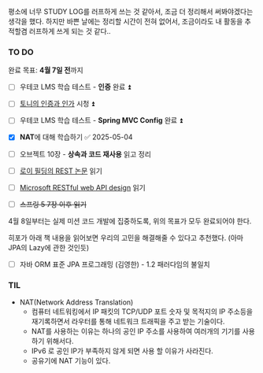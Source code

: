 평소에 너무 STUDY LOG를 러프하게 쓰는 것 같아서, 조금 더 정리해서 써봐야겠다는 생각을 했다.
하지만 바쁜 날에는 정리할 시간이 전혀 없어서, 조금이라도 내 활동을 추적할겸 러프하게 쓰게 되는 것 같다..

### TO DO
완료 목표: **4월 7일 전**까지
- [ ] 우테코 LMS 학습 테스트 - **인증** 완료 ⏫ 
- [ ] [토니의 인증과 인가](https://www.youtube.com/watch?v=y0xMXlOAfss&embeds_referring_euri=https%3A%2F%2Ftechcourse.woowahan.com%2F&source_ve_path=MjM4NTE) 시청 ⏫ 
- [ ] 우테코 LMS 학습 테스트 - **Spring MVC Config** 완료 ⏫ 
- [x] **NAT**에 대해 학습하기 ✅ 2025-05-04
- [ ] 오브젝트 10장 - **상속과 코드 재사용** 읽고 정리
- [ ] [로이 필딩의 REST 논문](https://ics.uci.edu/~fielding/pubs/dissertation/fielding_dissertation.pdf) 읽기
- [ ] [Microsoft RESTful web API design](https://learn.microsoft.com/en-us/azure/architecture/best-practices/api-design) 읽기
- [ ] ~~스프링 5 7장 이후 읽기~~


4월 8일부터는 실제 미션 코드 개발에 집중하도록, 위의 목표가 모두 완료되어야 한다.

히포가 아래 책 내용을 읽어보면 우리의 고민을 해결해줄 수 있다고 추천했다. (아마 JPA의 Lazy에 관한 것인듯)
- [ ] 자바 ORM 표준 JPA 프로그래밍 (김영한) - 1.2 패러다임의 불일치



### TIL
- NAT(Network Address Translation)
  - 컴퓨터 네트워킹에서 IP 패킷의 TCP/UDP 포트 숫자 및 목적지의 IP 주소등을 재기록하면서 라우터를 통해 네트워크 트래픽을 주고 받는 기술이다.
  - NAT를 사용하는 이유는 하나의 공인 IP 주소를 사용하여 여러개의 기기를 사용하기 위해서다.
  - IPv6 로 공인 IP가 부족하지 않게 되면 사용 할 이유가 사라진다.
  - 공유기에 NAT 기능이 있다.



